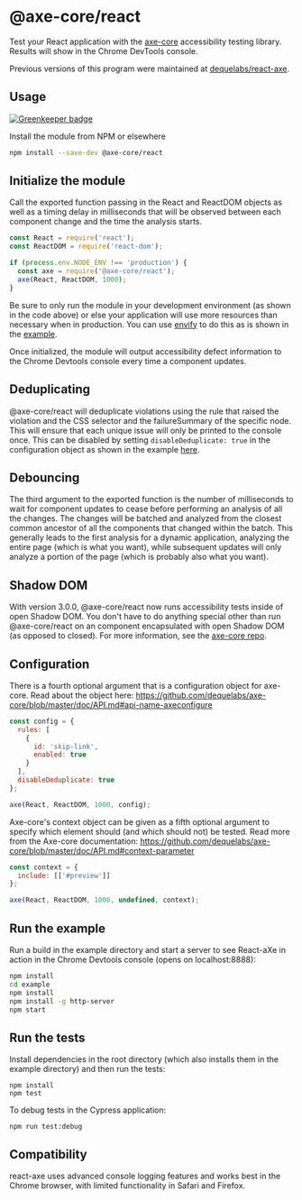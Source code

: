 # @axe-core/react

Test your React application with the [axe-core](https://github.com/dequelabs/axe-core) accessibility testing library. Results will show in the Chrome DevTools console.

Previous versions of this program were maintained at [dequelabs/react-axe](https://github.com/dequelabs/react-axe).

## Usage

[![Greenkeeper badge](https://badges.greenkeeper.io/dequelabs/react-axe.svg)](https://greenkeeper.io/)

Install the module from NPM or elsewhere

```sh
npm install --save-dev @axe-core/react
```

## Initialize the module

Call the exported function passing in the React and ReactDOM objects as well as a timing delay in milliseconds that will be observed between each component change and the time the analysis starts.

```js
const React = require('react');
const ReactDOM = require('react-dom');

if (process.env.NODE_ENV !== 'production') {
  const axe = require('@axe-core/react');
  axe(React, ReactDOM, 1000);
}
```

Be sure to only run the module in your development environment (as shown in the code above) or else your application will use more resources than necessary when in production. You can use [envify](https://www.npmjs.com/package/envify) to do this as is shown in the [example](https://github.com/dequelabs/axe-core-npm/blob/develop/packages/react/examples/shadow-dom/package.json#L37).

Once initialized, the module will output accessibility defect information to the Chrome Devtools console every time a component updates.

## Deduplicating

@axe-core/react will deduplicate violations using the rule that raised the violation and the CSS selector and the failureSummary of the specific node. This will ensure that each unique issue will only be printed to the console once. This can be disabled by setting `disableDeduplicate: true` in the configuration object as shown in the example [here](#configuration).

## Debouncing

The third argument to the exported function is the number of milliseconds to wait for component updates to cease before performing an analysis of all the changes. The changes will be batched and analyzed from the closest common ancestor of all the components that changed within the batch. This generally leads to the first analysis for a dynamic application, analyzing the entire page (which is what you want), while subsequent updates will only analyze a portion of the page (which is probably also what you want).

## Shadow DOM

With version 3.0.0, @axe-core/react now runs accessibility tests inside of open Shadow DOM. You don't have to do anything special other than run @axe-core/react on an component encapsulated with open Shadow DOM (as opposed to closed). For more information, see the [axe-core repo](https://github.com/dequelabs/axe-core).

## Configuration

There is a fourth optional argument that is a configuration object for axe-core. Read about the object here: https://github.com/dequelabs/axe-core/blob/master/doc/API.md#api-name-axeconfigure

```js
const config = {
  rules: [
    {
      id: 'skip-link',
      enabled: true
    }
  ],
  disableDeduplicate: true
};

axe(React, ReactDOM, 1000, config);
```

Axe-core's context object can be given as a fifth optional argument to specify which element should (and which should not) be tested. Read more from the Axe-core documentation: https://github.com/dequelabs/axe-core/blob/master/doc/API.md#context-parameter

```js
const context = {
  include: [['#preview']]
};

axe(React, ReactDOM, 1000, undefined, context);
```

## Run the example

Run a build in the example directory and start a server to see React-aXe in action in the Chrome Devtools console (opens on localhost:8888):

```sh
npm install
cd example
npm install
npm install -g http-server
npm start
```

## Run the tests

Install dependencies in the root directory (which also installs them in the example directory) and then run the tests:

```
npm install
npm test
```

To debug tests in the Cypress application:

```
npm run test:debug
```

## Compatibility

react-axe uses advanced console logging features and works best in the Chrome browser, with limited functionality in Safari and Firefox.
